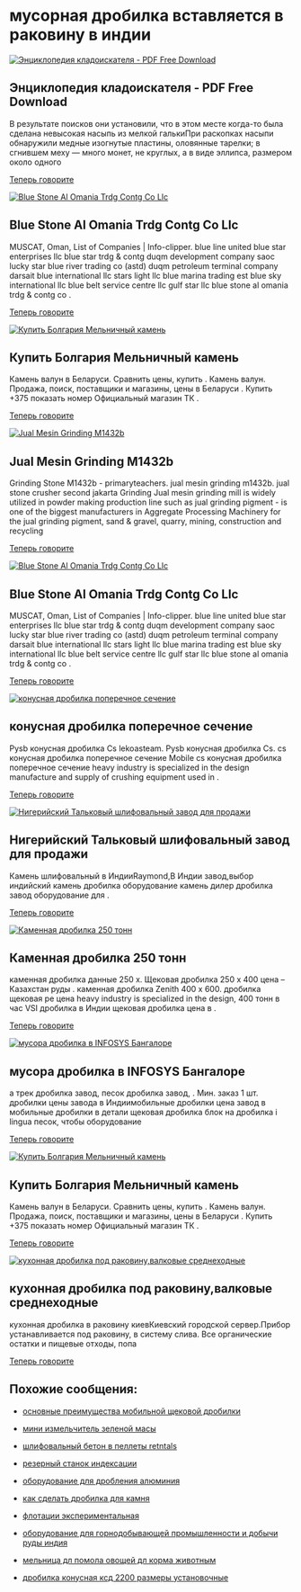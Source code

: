 # мусорная дробилка вставляется в раковину в индии
<a href="https://ru.ecuriezuff.be/products/" target="_blank">![Энциклопедия кладоискателя - PDF Free Download](https://github.com/millmachine/images/raw/main/159.jpg)</a>
## Энциклопедия кладоискателя - PDF Free Download
В результате поисков они установили, что в этом месте когда-то была сделана невысокая насыпь из мелкой галькиПри раскопках насыпи обнаружили медные изогнутые пластины, оловянные тарелки; в сгнившем меху — много монет, не круглых, а в виде эллипса, размером около одного 
<a href="https://ru.ecuriezuff.be/products/" target="_blank">Теперь говорите</a>
<a href="https://ru.ecuriezuff.be/products/" target="_blank">![Blue Stone Al Omania Trdg Contg Co Llc](https://github.com/millmachine/images/raw/main/142.jpg)</a>
## Blue Stone Al Omania Trdg Contg Co Llc
MUSCAT, Oman, List of Companies | Info-clipper. blue line united blue star enterprises llc blue star trdg & contg duqm development company saoc lucky star blue river trading co (astd) duqm petroleum terminal company darsait blue international llc stars light llc blue marina trading est blue sky international llc blue belt service centre llc gulf star llc blue stone al omania trdg & contg co .
<a href="https://ru.ecuriezuff.be/products/" target="_blank">Теперь говорите</a>
<a href="https://ru.ecuriezuff.be/products/" target="_blank">![Купить Болгария Мельничный камень](https://github.com/millmachine/images/raw/main/692.jpg)</a>
## Купить Болгария Мельничный камень
Камень валун в Беларуси. Сравнить цены, купить . Камень валун. Продажа, поиск, поставщики и магазины, цены в Беларуси . Купить +375 показать номер Официальный магазин ТК .
<a href="https://ru.ecuriezuff.be/products/" target="_blank">Теперь говорите</a>
<a href="https://ru.ecuriezuff.be/products/" target="_blank">![Jual Mesin Grinding M1432b](https://github.com/millmachine/images/raw/main/501.jpg)</a>
## Jual Mesin Grinding M1432b
Grinding Stone M1432b - primaryteachers. jual mesin grinding m1432b. jual stone crusher second jakarta Grinding Jual mesin grinding mill is widely utilized in powder making production line such as jual grinding pigment - is one of the biggest manufacturers in Aggregate Processing Machinery for the jual grinding pigment, sand & gravel, quarry, mining, construction and recycling
<a href="https://ru.ecuriezuff.be/products/" target="_blank">Теперь говорите</a>
<a href="https://ru.ecuriezuff.be/products/" target="_blank">![Blue Stone Al Omania Trdg Contg Co Llc](https://github.com/millmachine/images/raw/main/180.jpg)</a>
## Blue Stone Al Omania Trdg Contg Co Llc
MUSCAT, Oman, List of Companies | Info-clipper. blue line united blue star enterprises llc blue star trdg & contg duqm development company saoc lucky star blue river trading co (astd) duqm petroleum terminal company darsait blue international llc stars light llc blue marina trading est blue sky international llc blue belt service centre llc gulf star llc blue stone al omania trdg & contg co .
<a href="https://ru.ecuriezuff.be/products/" target="_blank">Теперь говорите</a>
<a href="https://ru.ecuriezuff.be/products/" target="_blank">![конусная дробилка поперечное сечение](https://github.com/millmachine/images/raw/main/273.jpg)</a>
## конусная дробилка поперечное сечение
Pysb конусная дробилка Cs lekoasteam. Pysb конусная дробилка Cs. cs конусная дробилка поперечное сечение Mobile cs конусная дробилка поперечное сечение heavy industry is specialized in the design manufacture and supply of crushing equipment used in .
<a href="https://ru.ecuriezuff.be/products/" target="_blank">Теперь говорите</a>
<a href="https://ru.ecuriezuff.be/products/" target="_blank">![Нигерийский Тальковый шлифовальный завод для продажи](https://github.com/millmachine/images/raw/main/545.jpg)</a>
## Нигерийский Тальковый шлифовальный завод для продажи
Камень шлифовальный в ИндииRaymond,В Индии завод,выбор индийский камень дробилка оборудование камень дилер дробилка завод оборудование для .
<a href="https://ru.ecuriezuff.be/products/" target="_blank">Теперь говорите</a>
<a href="https://ru.ecuriezuff.be/products/" target="_blank">![Каменная дробилка 250 тонн](https://github.com/millmachine/images/raw/main/93.jpg)</a>
## Каменная дробилка 250 тонн
каменная дробилка данные 250 х. Щековая дробилка 250 х 400 цена – Казахстан руды . каменная дробилка Zenith 400 х 600. дробилка щековая ре цена heavy industry is specialized in the design, 400 тонн в час VSI дробилка в Индии щековая дробилка цена в .
<a href="https://ru.ecuriezuff.be/products/" target="_blank">Теперь говорите</a>
<a href="https://ru.ecuriezuff.be/products/" target="_blank">![мусора дробилка в INFOSYS Бангалоре](https://github.com/millmachine/images/raw/main/694.jpg)</a>
## мусора дробилка в INFOSYS Бангалоре
a трек дробилка завод, песок дробилка завод, . Мин. заказ 1 шт. дробилки цены завода в Индиимобильные дробилки цена завод в мобильные дробилки в детали щековая дробилка блок на дробилка i lingua песок, чтобы оборудование 
<a href="https://ru.ecuriezuff.be/products/" target="_blank">Теперь говорите</a>
<a href="https://ru.ecuriezuff.be/products/" target="_blank">![Купить Болгария Мельничный камень](https://github.com/millmachine/images/raw/main/364.jpg)</a>
## Купить Болгария Мельничный камень
Камень валун в Беларуси. Сравнить цены, купить . Камень валун. Продажа, поиск, поставщики и магазины, цены в Беларуси . Купить +375 показать номер Официальный магазин ТК .
<a href="https://ru.ecuriezuff.be/products/" target="_blank">Теперь говорите</a>
<a href="https://ru.ecuriezuff.be/products/" target="_blank">![кухонная дробилка под раковину,валковые среднеходные ](https://github.com/millmachine/images/raw/main/560.jpg)</a>
## кухонная дробилка под раковину,валковые среднеходные 
кухонная дробилка в раковину киевКиевский городской сервер.Прибор устанавливается под раковину, в систему слива. Все органические остатки и пищевые отходы, попа
<a href="https://ru.ecuriezuff.be/products/" target="_blank">Теперь говорите</a>
## Похожие сообщения:
* [основные преимущества мобильной щековой дробилки](%D0%BE%D1%81%D0%BD%D0%BE%D0%B2%D0%BD%D1%8B%D0%B5%20%D0%BF%D1%80%D0%B5%D0%B8%D0%BC%D1%83%D1%89%D0%B5%D1%81%D1%82%D0%B2%D0%B0%20%D0%BC%D0%BE%D0%B1%D0%B8%D0%BB%D1%8C%D0%BD%D0%BE%D0%B9%20%D1%89%D0%B5%D0%BA%D0%BE%D0%B2%D0%BE%D0%B9%20%D0%B4%D1%80%D0%BE%D0%B1%D0%B8%D0%BB%D0%BA%D0%B8.md)
* [мини измельчитель зеленой масы](%D0%BC%D0%B8%D0%BD%D0%B8%20%D0%B8%D0%B7%D0%BC%D0%B5%D0%BB%D1%8C%D1%87%D0%B8%D1%82%D0%B5%D0%BB%D1%8C%20%D0%B7%D0%B5%D0%BB%D0%B5%D0%BD%D0%BE%D0%B9%20%D0%BC%D0%B0%D1%81%D1%8B.md)
* [шлифовальный бетон в пеллеты retntals](%D1%88%D0%BB%D0%B8%D1%84%D0%BE%D0%B2%D0%B0%D0%BB%D1%8C%D0%BD%D1%8B%D0%B9%20%D0%B1%D0%B5%D1%82%D0%BE%D0%BD%20%D0%B2%20%D0%BF%D0%B5%D0%BB%D0%BB%D0%B5%D1%82%D1%8B%20retntals.md)
* [резерный станок индексации](%D1%80%D0%B5%D0%B7%D0%B5%D1%80%D0%BD%D1%8B%D0%B9%20%D1%81%D1%82%D0%B0%D0%BD%D0%BE%D0%BA%20%D0%B8%D0%BD%D0%B4%D0%B5%D0%BA%D1%81%D0%B0%D1%86%D0%B8%D0%B8.md)
* [оборудование для дробления алюминия](%D0%BE%D0%B1%D0%BE%D1%80%D1%83%D0%B4%D0%BE%D0%B2%D0%B0%D0%BD%D0%B8%D0%B5%20%D0%B4%D0%BB%D1%8F%20%D0%B4%D1%80%D0%BE%D0%B1%D0%BB%D0%B5%D0%BD%D0%B8%D1%8F%20%D0%B0%D0%BB%D1%8E%D0%BC%D0%B8%D0%BD%D0%B8%D1%8F.md)
* [как сделать дробилка для камня](%D0%BA%D0%B0%D0%BA%20%D1%81%D0%B4%D0%B5%D0%BB%D0%B0%D1%82%D1%8C%20%D0%B4%D1%80%D0%BE%D0%B1%D0%B8%D0%BB%D0%BA%D0%B0%20%D0%B4%D0%BB%D1%8F%20%D0%BA%D0%B0%D0%BC%D0%BD%D1%8F.md)
* [флотации экспериментальная](%D1%84%D0%BB%D0%BE%D1%82%D0%B0%D1%86%D0%B8%D0%B8%20%D1%8D%D0%BA%D1%81%D0%BF%D0%B5%D1%80%D0%B8%D0%BC%D0%B5%D0%BD%D1%82%D0%B0%D0%BB%D1%8C%D0%BD%D0%B0%D1%8F.md)
* [оборудование для горнодобывающей промышленности и добычи руды индия](%D0%BE%D0%B1%D0%BE%D1%80%D1%83%D0%B4%D0%BE%D0%B2%D0%B0%D0%BD%D0%B8%D0%B5%20%D0%B4%D0%BB%D1%8F%20%D0%B3%D0%BE%D1%80%D0%BD%D0%BE%D0%B4%D0%BE%D0%B1%D1%8B%D0%B2%D0%B0%D1%8E%D1%89%D0%B5%D0%B9%20%D0%BF%D1%80%D0%BE%D0%BC%D1%8B%D1%88%D0%BB%D0%B5%D0%BD%D0%BD%D0%BE%D1%81%D1%82%D0%B8%20%D0%B8%20%D0%B4%D0%BE%D0%B1%D1%8B%D1%87%D0%B8%20%D1%80%D1%83%D0%B4%D1%8B%20%D0%B8%D0%BD%D0%B4%D0%B8%D1%8F.md)
* [мельница дл помола овощей дл корма животным](%D0%BC%D0%B5%D0%BB%D1%8C%D0%BD%D0%B8%D1%86%D0%B0%20%D0%B4%D0%BB%20%D0%BF%D0%BE%D0%BC%D0%BE%D0%BB%D0%B0%20%D0%BE%D0%B2%D0%BE%D1%89%D0%B5%D0%B9%20%D0%B4%D0%BB%20%D0%BA%D0%BE%D1%80%D0%BC%D0%B0%20%D0%B6%D0%B8%D0%B2%D0%BE%D1%82%D0%BD%D1%8B%D0%BC.md)
* [дробилка конусная ксд 2200 размеры установочные](%D0%B4%D1%80%D0%BE%D0%B1%D0%B8%D0%BB%D0%BA%D0%B0%20%D0%BA%D0%BE%D0%BD%D1%83%D1%81%D0%BD%D0%B0%D1%8F%20%D0%BA%D1%81%D0%B4%202200%20%D1%80%D0%B0%D0%B7%D0%BC%D0%B5%D1%80%D1%8B%20%D1%83%D1%81%D1%82%D0%B0%D0%BD%D0%BE%D0%B2%D0%BE%D1%87%D0%BD%D1%8B%D0%B5.md)
